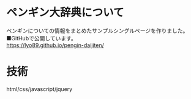 # ペンギン大辞典について  
ペンギンについての情報をまとめたサンプルシングルページを作りました。  
■GitHubで公開しています。  
<https://lyo89.github.io/pengin-daijiten/>

# 技術  
html/css/javascript/jquery 
